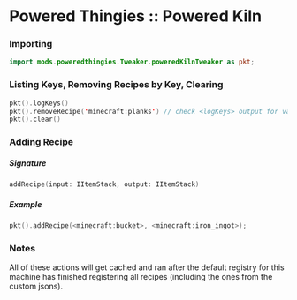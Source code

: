 # Powered Thingies :: Powered Kiln

### Importing
```kotlin
import mods.poweredthingies.Tweaker.poweredKilnTweaker as pkt;
```

### Listing Keys, Removing Recipes by Key, Clearing
```kotlin
pkt().logKeys()
pkt().removeRecipe('minecraft:planks') // check <logKeys> output for valid keys
pkt().clear()
```

### Adding Recipe
##### Signature
```kotlin
addRecipe(input: IItemStack, output: IItemStack)
```
##### Example
```kotlin
pkt().addRecipe(<minecraft:bucket>, <minecraft:iron_ingot>);
```

### Notes
All of these actions will get cached and ran after the default registry for this machine has finished registering all recipes (including the ones from the custom jsons).